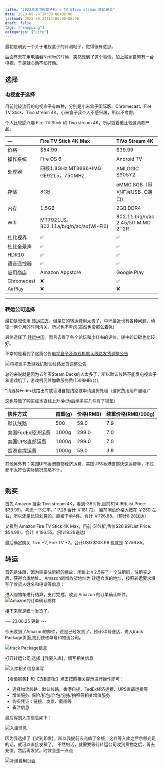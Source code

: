 ```yaml
---
title: "2023海淘电视盒子Fire TV &Tivo stream 转运记录"
date: 2023-08-24T14:00:00+08:00
lastmod: 2023-08-24T14:00:00+08:00
draft: false
tags: ["Shopping"]
categories: ["Life"]
---
```


最初是刷到一个关于电视盒子的评测帖子，觉得很有意思。

后面有天在用电脑看Netflix的时候，突然想到了这个事情，加上搬家自带有一台电视，于是就心动不如行动。

## 选择
### 电视盒子选择
目前比较流行的电视盒子有四种，分别是小米盒子国际版、Chromecast、Fire TV Stick、Tivo stream 4K。小米盒子我个人不感兴趣，所以不考虑。

个人比较感兴趣 Fire TV Stick 和 Tivo stream 4K，所以就着重比较这两款产品。

<!-- ![部分参数对比](https://pic.imgdb.cn/item/64e6fef6661c6c8e5499f529.jpg) -->
| — | Fire TV Stick 4K Max | TiVo Stream 4K |
| :------ | :--- | :--- |
| 价格 | $54.99 | $39.99 |
| 操作系统 | Fire OS 6 | Android TV |
| 处理器 | 四核1.8GHz MT8696+IMG GE9215，750MHz | AMLOGIC S905Y2 |
| 存储 | 8GB | eMMC 8GB（带可扩展USB-C端口） |
| 内存 | 1.5GB | 2GB DDR4 |
| Wifi | MT7921LS。802.11a/b/g/n/ac/ax(Wi-Fi6)| 802.11 b/g/n/ac 2.45/5G MIMO 2T2R |
| 杜比视界 | ✅ | ✅ |
| 杜比全景声 | ✅ | ✅ |
| HDR10 | ✅ | ✅ |
| 语音遥控器 | ✅ | ✅ |
| 应用商店 | Amazon Appstore | Google Play |
| Chromecast | ❌ | ✅ |
| AirPlay | ❌ | ❌ |

<hr/>

### 转运公司选择
最初是想使用 [转运四方](https://www.transrush.com/)，但是它的转运费用太贵了，中环最近也有各种问题，动辄一两个月的时间清关，所以也不考虑(虽然也没那么着急)

最终选择了 [转运中国](https://www.transrush.com/)。而且去看了各个论坛和小红书的评价，转中的口碑也比较好。

不幸的是看到了这篇公告[电视盒子及游戏机默认线路发货调整公告](https://www.uszcn.com/articles/487)

![电视盒子及游戏机默认线路发货调整公告](https://pic.imgdb.cn/item/64e70100661c6c8e549bd698.jpg)

总的来说就是因为去年买Steam Deck的人太多了，所以默认线路不能发电视盒子和游戏机了，游戏机另外加收服务费(150RMB/台),

“请选择Fedex线路出库或香港自提线路或申请退货处理（退货费用用户自理）”

这也导致了购买成本直线上升😭(为后续多买几件有了铺垫)

<!-- 表格 -->
| 快件方式 | 首重(g) | 价格(RMB) | 续重价格(RMB/100g) |
| :------ | :--- | :--- | :--- |
| 默认线路 | 500 | 59.0 | 7.9 |
| 美国FedEx经济运费 | 1000g | 299.0 | 7.0 |
| 美国UPS直邮运费 | 1000g | 299.0 | 7.0 |
| 香港自提运费 | 1000g | 59.0 | 3.9 |

其他另外有：美国UPS香港直邮经济运费、美国UPS香港直邮快速运费等，不过都不太符合实际情况忽略不计。

<hr/>

## 购买

首先 Amazon 搜索 Tivo stream 4K，看到-38%折,目前$24.99(List Price: $39.99)。考虑一下汇率，1:7.28 合计 ￥181.72。
目前闲鱼价格大概在 ￥260 左右，所以还是比较划算的。直接下单4件。合计 ￥726.88。（预计8.28送达）

又看到 Amazon Fire TV Stick 4K Max，目前-51%折,售价$26.99(List Price: $54.99)。合计 ￥196.55。(预计8.29送达)

最后确定购买 Tivo *2, Fire TV *2。合计USD $103.96 也就是 ￥756.85。

## 转运
首先是注册，因为需要注册码的缘故，闲鱼上￥2.5买了一个注册码，注册完之后，获得仓库地址。
Amazon新增收货地址为 转运仓库的地址，按照转运要求填写了收货人姓名和电话等信息；

进入购物车进行结算，支付完成。收到 Amazon 的订单确认邮件。
![Amazon的订单确认邮件](https://pic.imgdb.cn/item/64e70085661c6c8e549b51df.jpg)

接下来就是统一发货了。

--- 23.08.25 更新 ---

今天收到了Amazon的邮件，说是已经发货了，预计30号送达，进入track Package页面,找到快递单号和物流公司。

![track Package信息](https://pic.imgdb.cn/item/64e8010a661c6c8e54d88ab9.jpg)

打开转运公司,选择【我要入库】，填写相关信息

![入库相关信息填写](https://pic.imgdb.cn/item/64e80214661c6c8e54d8b511.jpg)

【增值服务】和【货到即发】点击按照相关提示进行操作即可：
* 选择物流线路：默认线路、香港自提、FedEx经济运费、UPS直邮运费等
* 增值服务: 保险/拆包/合包/分拣/拍照等相关增值服务
* 购买凭证：链接、发票、截图等
* 备注信息

最后得到入库信息如下：

![入库信息](https://pic.imgdb.cn/item/64e80359661c6c8e54d8eb78.jpg)

因为我选择了【货到即发】，所以我提前去充值了余额，这样等入库之后余额充足的话，就可以直接发货了。
不然的话，就需要等待转运公司收到货物之后，再去充值，然后再发货。时效会差一点点

![补缴费用页面](https://pic.imgdb.cn/item/64e803e3661c6c8e54d90e10.jpg)

